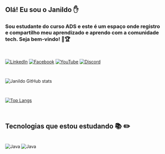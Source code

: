 ## Olá! Eu sou o Janildo ✋
### Sou estudante do curso ADS e este é um espaço onde registro e compartilho meu aprendizado e aprendo com a comunidade tech. Seja bem-vindo! 🚀🏆

<br/>

[![LinkedIn](https://img.shields.io/badge/LinkedIn-0077B5?style=for-the-badge&logo=linkedin&logoColor=white)](https://www.linkedin.com/in/janildobarbosa)
[![Facebook](https://img.shields.io/badge/Facebook-1877F2?style=for-the-badge&logo=facebook&logoColor=white)](https://www.facebook.com/janildo.barbosa.50/)
[![YouTube](https://img.shields.io/badge/YouTube-FF0000?style=for-the-badge&logo=youtube&logoColor=white)](https://www.youtube.com/@O.Janildo/playlists)
[![Discord](https://img.shields.io/badge/Discord-7289DA?style=for-the-badge&logo=discord&logoColor=white)](https://discord.com/channels/Janild_o#7641)

<br/>

![Janildo GitHub stats](https://github-readme-stats.vercel.app/api?username=JanildoBarbosa&show_icons=true&theme=radical)

<br/>

[![Top Langs](https://github-readme-stats.vercel.app/api/top-langs/?username=JanildoBarbosa&layout=compact)](https://github.com/anuraghazra/github-readme-stats)

</br>

## Tecnologias que estou estudando 📚 ✏️

<div style="display: inline_block"><br/>
<img align="center" alt="Java" src="https://img.shields.io/badge/Java-ED8B00?style=for-the-badge&logo=java&logoColor=white" />
<img align="center" alt="Java" src="https://img.shields.io/badge/MySQL-00000F?style=for-the-badge&logo=mysql&logoColor=white" />
</div>
